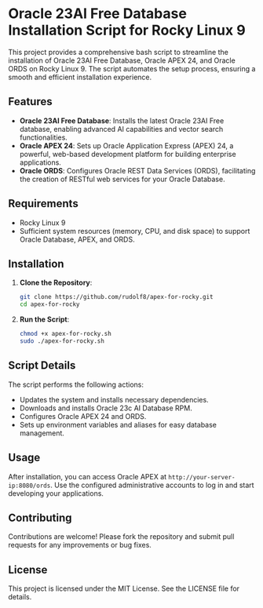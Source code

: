 # Oracle 23AI Free Database Installation Script for Rocky Linux 9

This project provides a comprehensive bash script to streamline the installation of Oracle 23AI Free Database, Oracle APEX 24, and Oracle ORDS on Rocky Linux 9. The script automates the setup process, ensuring a smooth and efficient installation experience.

## Features
- **Oracle 23AI Free Database**: Installs the latest Oracle 23AI Free database, enabling advanced AI capabilities and vector search functionalities.
- **Oracle APEX 24**: Sets up Oracle Application Express (APEX) 24, a powerful, web-based development platform for building enterprise applications.
- **Oracle ORDS**: Configures Oracle REST Data Services (ORDS), facilitating the creation of RESTful web services for your Oracle Database.

## Requirements
- Rocky Linux 9
- Sufficient system resources (memory, CPU, and disk space) to support Oracle Database, APEX, and ORDS.

## Installation
1. **Clone the Repository**:
   ```bash
   git clone https://github.com/rudolf8/apex-for-rocky.git
   cd apex-for-rocky
   ```

2. **Run the Script**:
   ```bash
   chmod +x apex-for-rocky.sh
   sudo ./apex-for-rocky.sh
   ```

## Script Details
The script performs the following actions:
- Updates the system and installs necessary dependencies.
- Downloads and installs Oracle 23c AI Database RPM.
- Configures Oracle APEX 24 and ORDS.
- Sets up environment variables and aliases for easy database management.

## Usage
After installation, you can access Oracle APEX at `http://your-server-ip:8080/ords`. Use the configured administrative accounts to log in and start developing your applications.

## Contributing
Contributions are welcome! Please fork the repository and submit pull requests for any improvements or bug fixes.

## License
This project is licensed under the MIT License. See the LICENSE file for details.
